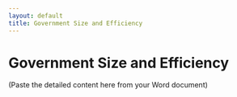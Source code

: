 ```yaml
---
layout: default
title: Government Size and Efficiency
---
```


# Government Size and Efficiency

(Paste the detailed content here from your Word document)

